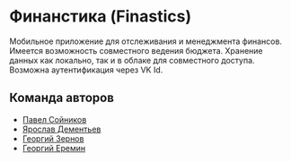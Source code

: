 # Финанстика (Finastics)

Мобильное приложение для отслеживания и менеджмента финансов. Имеется возможность совместного
ведения бюджета. Хранение данных как локально, так и в облаке для совместного доступа. Возможна
аутентификация через VK Id.

## Команда авторов

- [Павел Сойников](https://github.com/Snowkey505)
- [Ярослав Дементьев](https://github.com/Binar-code)
- [Георгий Зернов](https://github.com/magos-ZerG)
- [Георгий Еремин](https://github.com/QGinni)
